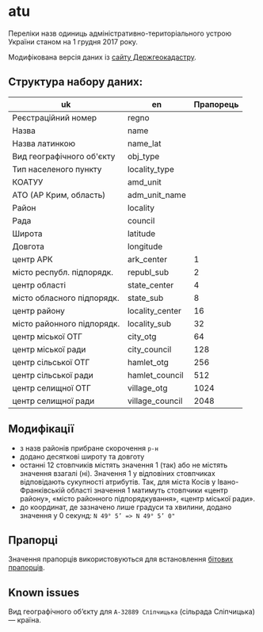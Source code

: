 # atu

Переліки назв одиниць адміністративно-територіального устрою України станом 
на 1 грудня 2017 року.

Модифікована версія даних із [сайту Держгеокадастру](http://land.gov.ua/info/informatsiia-pro-derzhavnyi-reiestr-heohrafichnykh-nazv/).

## Структура набору даних:

| uk                        | en               | Прапорець |
|-------------------------- | ---------------- | --------- |
| Реєстраційний номер       | regno            |           |
| Назва                     | name             |           |
| Назва латинкою            | name_lat         |           |
| Вид географічного об'єкту | obj_type         |           |
| Тип населеного пункту     | locality_type    |           |
| КОАТУУ                    | amd_unit         |           |
| АТО (АР Крим, область)    | adm_unit_name    |           |
| Район                     | locality         |           |
| Рада                      | council          |           |
| Широта                    | latitude         |           |
| Довгота                   | longitude        |           |
| центр АРК                 | ark_center       |         1 |
| місто республ. підпорядк. | republ_sub       |         2 |
| центр області             | state_center     |         4 |
| місто обласного підпорядк.| state_sub        |         8 |
| центр району              | locality_center  |        16 |
| місто районного підпорядк.| locality_sub     |        32 |
| центр міської ОТГ         | city_otg         |        64 |
| центр міської ради        | city_council     |       128 |
| центр сільської ОТГ       | hamlet_otg       |       256 |
| центр сільської ради      | hamlet_council   |       512 |
| центр селищної ОТГ        | village_otg      |      1024 |
| центр селищної ради       | village_council  |      2048 |

## Модифікації
* з назв районів прибране скорочення `р-н`
* додано десяткові широту та довготу
* останні 12 стовпчиків містять значення 1 (так) або не містять значення взагалі (ні). 
    Значення 1 у відповіних стовпчиках відповідають сукупності атрибутів. Так, для міста Косів у Івано-Франківській області значення 1 матимуть стовпчики «центр району», «місто районного підпорядкування», «центр міської ради».
* до координат, де зазначено лише градуси та хвилини, додано значення у 0 секунд: `N 49° 5’ => N 49° 5’ 0"`

## Прапорці
Значення прапорців використовуються для встановлення [бітових прапорців](https://www.codeproject.com/Articles/13740/The-Beginner-s-Guide-to-Using-Enum-Flags).

## Known issues
Вид географічного об’єкту для `А-32889 Сліпчицька` (сільрада Сліпчицька) — країна.
